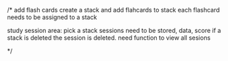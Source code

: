 /*
add flash cards
create  a stack and add flahcards to stack
    each flashcard needs to be assigned to a stack

study session area:
    pick a stack
    sessions  need to be stored, data, score
    if a stack is deleted the session is deleted.
    need function to view all sesions



*/